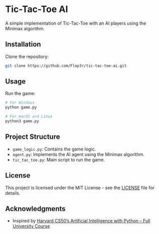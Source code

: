 # Tic-Tac-Toe AI

A simple implementation of Tic-Tac-Toe with an AI players using the Minimax algorithm.

## Installation

Clone the repository:

```bash
git clone https://github.com/Flop3r/tic-tac-toe-ai.git
```

## Usage

Run the game:

```bash
# For Windows
python game.py

# For macOS and Linux
python3 game.py
```

## Project Structure

- `game_logic.py`: Contains the game logic.
- `agent.py`: Implements the AI agent using the Minimax algorithm.
- `tic_tac_toe.py`: Main script to run the game.

## License
This project is licensed under the MIT License - see the [LICENSE](LICENSE) file for details.

## Acknowledgments
- Inspired by [Harvard CS50’s Artificial Intelligence with Python – Full University Course](https://example.com](https://youtu.be/5NgNicANyqM?si=r5DMbJim6xvA7Wwe)https://youtu.be/5NgNicANyqM?si=r5DMbJim6xvA7Wwe)
